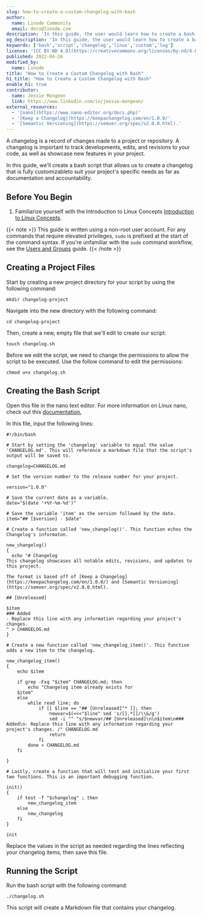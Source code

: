 ```yaml
---
slug: how-to-create-a-custom-changelog-with-bash
author:
  name: Linode Community
  email: docs@linode.com
description: 'In this guide, the user would learn how to create a bash script that would generate a custom changelog. A changelog is a simple log that details and describes what changes have been made in a project's code or development since the last merged change. After completing this guide, the user would have a versatile bash script that could be implemented into a wide variety of existing or future projects. '
og_description: 'In this guide, the user would learn how to create a bash script that would generate a custom changelog. A changelog is a simple log that details and describes what changes have been made in a project's code or development since the last merged change. After completing this guide, the user would have a versatile bash script that could be implemented into a wide variety of existing or future projects. '
keywords: ['bash','script','changelog','linux','custom','log']
license: '[CC BY-ND 4.0](https://creativecommons.org/licenses/by-nd/4.0)'
published: 2022-04-26
modified_by:
  name: Linode
title: "How to Create a Custom Changelog with Bash"
h1_title: "How to Create a Custom Changelog with Bash"
enable_h1: true
contributor:
  name: Jessie Mongeon
  link: https://www.linkedin.com/in/jessie-mongeon/
external_resources:
  - '[nano](https://www.nano-editor.org/docs.php)'
  - '[Keep a Changelog](https://keepachangelog.com/en/1.0.0/'
  - '[Semantic Versioning](https://semver.org/spec/v2.0.0.html).'
---
```


A changelog is a record of changes made to a project or repository. A changelog is important to track developments, edits, and revisions to your code, as well as showcase new features in your project. 

In this guide, we'll create a bash script that allows us to create a changelog that is fully customizableto suit your project's specific needs as far as documentation and accountability. 

## Before You Begin

1. Familiarize yourself with the Introduction to Linux Concepts  [Introduction to Linux Concepts](/docs/guides/introduction-to-linux-concepts/). 

{{< note >}}
This guide is written using a non-root user account.
For any commands that require elevated privileges, `sudo` is prefixed at the start of the command syntax.
If you're unfamiliar with the `sudo` command workflow, see the [Users and Groups](/docs/tools-reference/linux-users-and-groups/) guide.
{{< /note >}}


## Creating a Project Files

Start by creating a new project directory for your script by using the following command:

`mkdir changelog-project`

Navigate into the new directory with the following command:

`cd changelog-project`

Then, create a new, empty file that we'll edit to create our script:

`touch changelog.sh`

Before we edit the script, we need to change the permissions to allow the script to be executed. Use the follow command to edit the permissions:

`chmod u+x changelog.sh`

## Creating the Bash Script

Open this file in the nano text editor. For more information on Linux nano, check out this [documentation.](https://www.nano-editor.org/docs.php)

In this file, input the following lines:

```
#!/bin/bash

# Start by setting the 'changelog' variable to equal the value 'CHANGELOG.md'. This will reference a markdown file that the script's output will be saved to. 

changelog=CHANGELOG.md

# Set the version number to the release number for your project. 

version="1.0.0"

# Save the current date as a variable.
date="$(date '+%Y-%m-%d')"

# Save the variable 'item' as the version followed by the date. 
item="## [$version] - $date"

# Create a function called 'new_changelog()'. This function echos the Changelog's informaton.

new_changelog()
{
  echo "# Changelog
This changelog showcases all notable edits, revisions, and updates to this project. 

The format is based off of [Keep a Changelog](https://keepachangelog.com/en/1.0.0/) and [Semantic Versioning](https://semver.org/spec/v2.0.0.html).

## [Unreleased]

$item
### Added 
- Replace this line with any information regarding your project's changes. 
" > CHANGELOG.md
}

# Create a new function called 'new_changelog_item()'. This function adds a new item to the changelog. 

new_changelog_item()
{   
    echo $item

    if grep -Fxq "$item" CHANGELOG.md; then 
        echo "Changelog item already exists for
    $item"
    else
        while read line; do
            if [[ $line == "## [Unreleased]"* ]]; then
                newvar=$(<<<"$line" sed 's/[].*[]/\\&/g')
                sed -i "" "s/$newvar/## [Unreleased]\n\n$item\n### Added\n- Replace this line with any information regarding your project's changes. /" CHANGELOG.md
                return
            fi
        done < CHANGELOG.md
    fi

}

# Lastly, create a function that will test and initialize your first two functions. This is an important debugging function. 

init()
{
    if test -f "$changelog" ; then
        new_changelog_item
    else
        new_changelog
    fi
}

init
```

Replace the values in the script as needed regarding the lines reflecting your changelog items, then save this file.

## Running the Script

Run the bash script with the following command:

`./changelog.sh`

This script will create a Markdown file that contains your changelog. 
